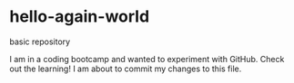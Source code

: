 # hello-again-world
basic repository

I am in a coding bootcamp and wanted to experiment with GitHub. Check out the learning!
I am about to commit my changes to this file.
